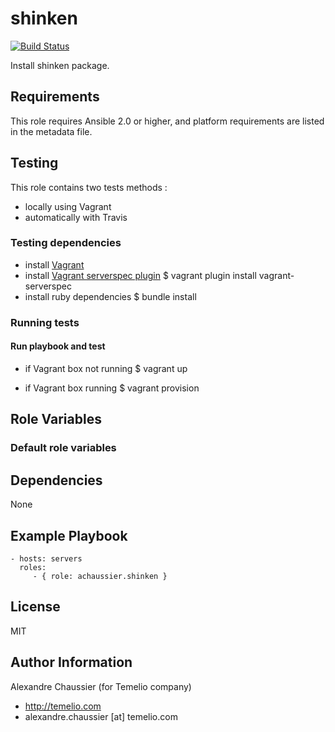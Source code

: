 # shinken

[![Build Status](https://travis-ci.org/Temelio/ansible-role-shinken.svg?branch=master)](https://travis-ci.org/Temelio/ansible-role-shinken)

Install shinken package.

## Requirements

This role requires Ansible 2.0 or higher,
and platform requirements are listed in the metadata file.

## Testing

This role contains two tests methods :
- locally using Vagrant
- automatically with Travis

### Testing dependencies
- install [Vagrant](https://www.vagrantup.com)
- install [Vagrant serverspec plugin](https://github.com/jvoorhis/vagrant-serverspec)
    $ vagrant plugin install vagrant-serverspec
- install ruby dependencies
    $ bundle install

### Running tests

#### Run playbook and test

- if Vagrant box not running
    $ vagrant up

- if Vagrant box running
    $ vagrant provision

## Role Variables

### Default role variables

## Dependencies

None

## Example Playbook

    - hosts: servers
      roles:
         - { role: achaussier.shinken }

## License

MIT

## Author Information

Alexandre Chaussier (for Temelio company)
- http://temelio.com
- alexandre.chaussier [at] temelio.com

